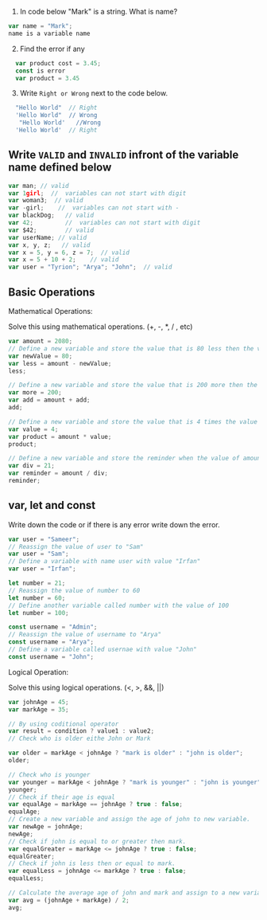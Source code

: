 1. In code below "Mark" is a string. What is name?

```js
var name = "Mark";
name is a variable name
```

2. Find the error if any

```js
  var product cost = 3.45;
  const is error
  var product = 3.45
```

3. Write `Right or Wrong` next to the code below.

```js
  "Hello World"  // Right
  'Hello World"  // Wrong
   "Hello World'   //Wrong
  'Hello World'  // Right
```

## Write `VALID` and `INVALID` infront of the variable name defined below

```js
var man; // valid
var 1girl;  //  variables can not start with digit
var woman3;  // valid
var -girl;    //  variables can not start with -
var blackDog;   // valid
var 42;         //  variables can not start with digit
var $42;        // valid
var userName; // valid
var x, y, z;   // valid
var x = 5, y = 6, z = 7;  // valid
var x = 5 + 10 + 2;    // valid
var user = "Tyrion"; "Arya"; "John";  // valid
```

## Basic Operations

Mathematical Operations:

Solve this using mathematical operations. (+, -, \*, / , etc)

```js
var amount = 2080;
// Define a new variable and store the value that is 80 less then the value of amount.
var newValue = 80;
var less = amount - newValue;
less;

// Define a new variable and store the value that is 200 more then the value of amount.
var more = 200;
var add = amount + add;
add;

// Define a new variable and store the value that is 4 times the value of amount.
var value = 4;
var product = amount * value;
product;

// Define a new variable and store the reminder when the value of amount is  divided by 21.
var div = 21;
var reminder = amount / div;
reminder;
```

## var, let and const

Write down the code or if there is any error write down the error.

```js
var user = "Sameer";
// Reassign the value of user to "Sam"
var user = "Sam";
// Define a variable with name user with value "Irfan"
var user = "Irfan";

let number = 21;
// Reassign the value of number to 60
let number = 60;
// Define another variable called number with the value of 100
let number = 100;

const username = "Admin";
// Reassign the value of username to "Arya"
const username = "Arya";
// Define a variable called usernae with value "John"
const username = "John";
```

Logical Operation:

Solve this using logical operations. (<, >, &&, ||)

```js
var johnAge = 45;
var markAge = 35;

// By using coditional operator
var result = condition ? value1 : value2;
// Check who is older eithe John or Mark

var older = markAge < johnAge ? "mark is older" : "john is older";
older;

// Check who is younger
var younger = markAge < johnAge ? "mark is younger" : "john is younger";
younger;
// Check if their age is equal
var equalAge = markAge == johnAge ? true : false;
equalAge;
// Create a new variable and assign the age of john to new variable.
var newAge = johnAge;
newAge;
// Check if john is equal to or greater then mark.
var equalGreater = markAge <= johnAge ? true : false;
equalGreater;
// Check if john is less then or equal to mark.
var equalLess = johnAge <= markAge ? true : false;
equalLess;

// Calculate the average age of john and mark and assign to a new variable.
var avg = (johnAge + markAge) / 2;
avg;
```

